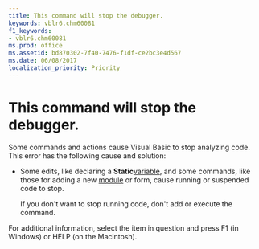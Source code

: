 ```yaml
---
title: This command will stop the debugger.
keywords: vblr6.chm60081
f1_keywords:
- vblr6.chm60081
ms.prod: office
ms.assetid: bd870302-7f40-7476-f1df-ce2bc3e4d567
ms.date: 06/08/2017
localization_priority: Priority
---
```



# This command will stop the debugger.

Some commands and actions cause Visual Basic to stop analyzing code. This error has the following cause and solution:



- Some edits, like declaring a  **Static**[variable](../../Glossary/vbe-glossary.md#variable), and some commands, like those for adding a new [module](../../Glossary/vbe-glossary.md#module) or form, cause running or suspended code to stop.
    
    If you don't want to stop running code, don't add or execute the command.
    

For additional information, select the item in question and press F1 (in Windows) or HELP (on the Macintosh).


